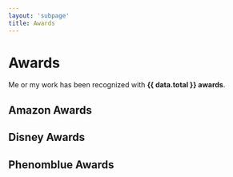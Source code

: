 ```yaml
---
layout: 'subpage'
title: Awards
---
```


<script setup>
    import { data as awards } from './awards.data'
    import { data as companies } from '../globals/companies.data'
    import AwardList from '../components/AwardList.vue'
    import _ from 'lodash'

    const data = {}
    _.each(companies, (value, key) => {
        data[value.slug] = _.filter(awards, o => { return o.company.slug == value.slug })
    });
    data.total = awards.length;
</script>

# Awards

Me or my work has been recognized with **{{ data.total }} awards**.

<h2 class="logo amazon">Amazon Awards</h2>
<AwardList :data="data.amazon"></AwardList>

<h2 class="logo disney">Disney Awards</h2>
<AwardList :data="data.disney"></AwardList>

<h2 class="logo phenomblue">Phenomblue Awards</h2>
<AwardList :data="data.phenomblue"></AwardList>

<style module>
    
</style>